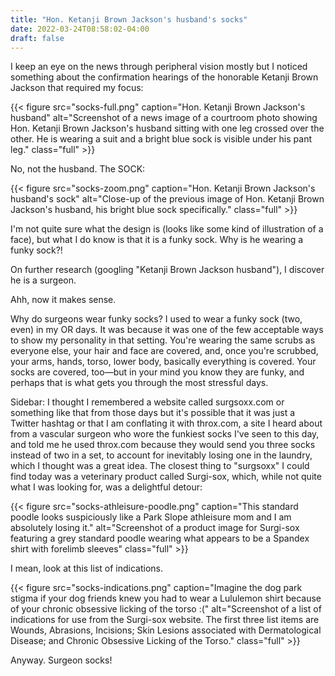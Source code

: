 ```yaml
---
title: "Hon. Ketanji Brown Jackson's husband's socks"
date: 2022-03-24T08:58:02-04:00
draft: false
---
```


I keep an eye on the news through peripheral vision mostly but I noticed something about the confirmation hearings of the honorable Ketanji Brown Jackson that required my focus:

{{< figure src="socks-full.png" caption="Hon. Ketanji Brown Jackson's husband" alt="Screenshot of a news image of a courtroom photo showing Hon. Ketanji Brown Jackson's husband sitting with one leg crossed over the other. He is wearing a suit and a bright blue sock is visible under his pant leg." class="full" >}}

No, not the husband. The SOCK:

{{< figure src="socks-zoom.png" caption="Hon. Ketanji Brown Jackson's husband's sock" alt="Close-up of the previous image of Hon. Ketanji Brown Jackson's husband, his bright blue sock specifically." class="full" >}}

I'm not quite sure what the design is (looks like some kind of illustration of a face), but what I do know is that it is a funky sock. Why is he wearing a funky sock?!

On further research (googling "Ketanji Brown Jackson husband"), I discover he is a surgeon.

Ahh, now it makes sense.

Why do surgeons wear funky socks? I used to wear a funky sock (two, even) in my OR days. It was because it was one of the few acceptable ways to show my personality in that setting. You're wearing the same scrubs as everyone else, your hair and face are covered, and, once you're scrubbed, your arms, hands, torso, lower body, basically everything is covered. Your socks are covered, too—but in your mind you know they are funky, and perhaps that is what gets you through the most stressful days.

Sidebar: I thought I remembered a website called surgsoxx.com or something like that from those days but it's possible that it was just a Twitter hashtag or that I am conflating it with throx.com, a site I heard about from a vascular surgeon who wore the funkiest socks I've seen to this day, and told me he used throx.com because they would send you three socks instead of two in a set, to account for inevitably losing one in the laundry, which I thought was a great idea. The closest thing to "surgsoxx" I could find today was a veterinary product called Surgi-sox, which, while not quite what I was looking for, was a delightful detour:

{{< figure src="socks-athleisure-poodle.png" caption="This standard poodle looks suspiciously like a Park Slope athleisure mom and I am absolutely losing it." alt="Screenshot of a product image for Surgi-sox featuring a grey standard poodle wearing what appears to be a Spandex shirt with forelimb sleeves" class="full" >}}

I mean, look at this list of indications.

{{< figure src="socks-indications.png" caption="Imagine the dog park stigma if your dog friends knew you had to wear a Lululemon shirt because of your chronic obsessive licking of the torso :(" alt="Screenshot of a list of indications for use from the Surgi-sox website. The first three list items are Wounds, Abrasions, Incisions; Skin Lesions associated with Dermatological Disease; and Chronic Obsessive Licking of the Torso." class="full" >}}

Anyway. Surgeon socks!